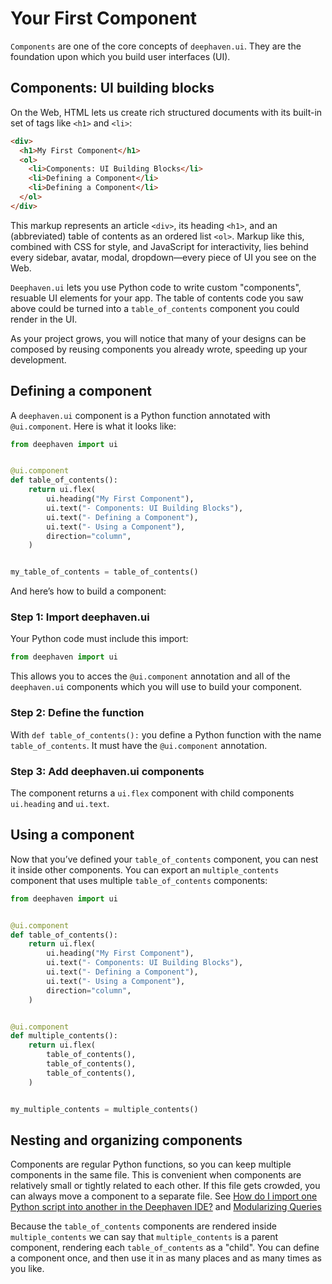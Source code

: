 # Your First Component

`Components` are one of the core concepts of `deephaven.ui`. They are the foundation upon which you build user interfaces (UI).

## Components: UI building blocks

On the Web, HTML lets us create rich structured documents with its built-in set of tags like `<h1>` and `<li>`:

```html
<div>
  <h1>My First Component</h1>
  <ol>
    <li>Components: UI Building Blocks</li>
    <li>Defining a Component</li>
    <li>Defining a Component</li>
  </ol>
</div>
```

This markup represents an article `<div>`, its heading `<h1>`, and an (abbreviated) table of contents as an ordered list `<ol>`. Markup like this, combined with CSS for style, and JavaScript for interactivity, lies behind every sidebar, avatar, modal, dropdown—every piece of UI you see on the Web.

`Deephaven.ui` lets you use Python code to write custom "components", resuable UI elements for your app. The table of contents code you saw above could be turned into a `table_of_contents` component you could render in the UI.

As your project grows, you will notice that many of your designs can be composed by reusing components you already wrote, speeding up your development.

## Defining a component

A `deephaven.ui` component is a Python function annotated with `@ui.component`. Here is what it looks like:

```python
from deephaven import ui


@ui.component
def table_of_contents():
    return ui.flex(
        ui.heading("My First Component"),
        ui.text("- Components: UI Building Blocks"),
        ui.text("- Defining a Component"),
        ui.text("- Using a Component"),
        direction="column",
    )


my_table_of_contents = table_of_contents()
```

And here’s how to build a component:

### Step 1: Import deephaven.ui

Your Python code must include this import:

```python
from deephaven import ui
```

This allows you to acces the `@ui.component` annotation and all of the `deephaven.ui` components which you will use to build your component.

### Step 2: Define the function

With `def table_of_contents():` you define a Python function with the name `table_of_contents`. It must have the `@ui.component` annotation.

### Step 3: Add deephaven.ui components

The component returns a `ui.flex` component with child components `ui.heading` and `ui.text`.

## Using a component

Now that you’ve defined your `table_of_contents` component, you can nest it inside other components. You can export an `multiple_contents` component that uses multiple `table_of_contents` components:

```python
from deephaven import ui


@ui.component
def table_of_contents():
    return ui.flex(
        ui.heading("My First Component"),
        ui.text("- Components: UI Building Blocks"),
        ui.text("- Defining a Component"),
        ui.text("- Using a Component"),
        direction="column",
    )


@ui.component
def multiple_contents():
    return ui.flex(
        table_of_contents(),
        table_of_contents(),
        table_of_contents(),
    )


my_multiple_contents = multiple_contents()
```

## Nesting and organizing components

Components are regular Python functions, so you can keep multiple components in the same file. This is convenient when components are relatively small or tightly related to each other. If this file gets crowded, you can always move a component to a separate file. See [How do I import one Python script into another in the Deephaven IDE?](/core/docs/reference/community-questions/import-python-script) and [Modularizing Queries](/enterprise/docs/development/modularizing-queries)

Because the `table_of_contents` components are rendered inside `multiple_contents` we can say that `multiple_contents` is a parent component, rendering each `table_of_contents` as a "child". You can define a component once, and then use it in as many places and as many times as you like.
